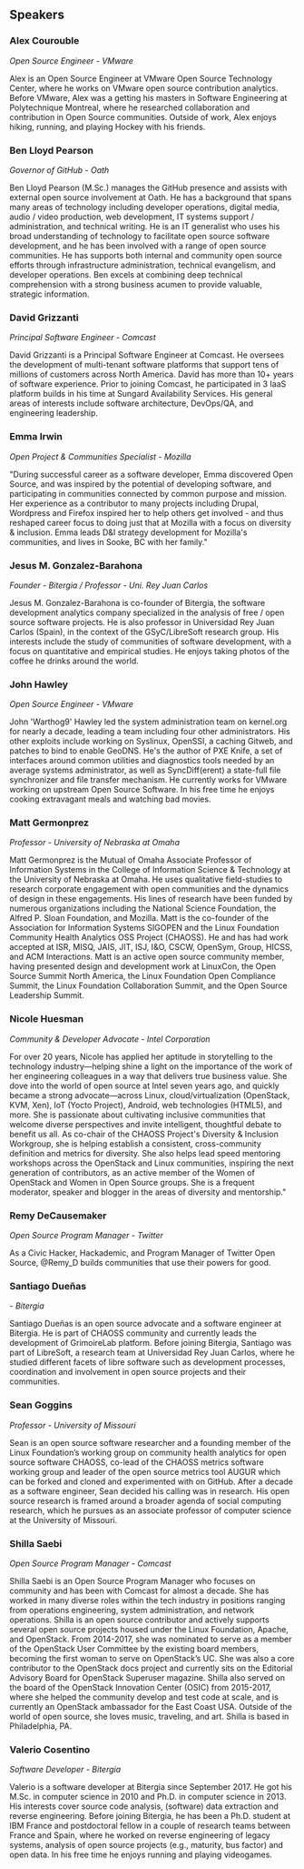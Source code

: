 ## Speakers

### Alex Courouble

_Open Source Engineer - VMware_

Alex is an Open Source Engineer at VMware Open Source Technology Center, where he works on VMware open source contribution analytics. Before VMware, Alex was a getting his masters in Software Engineering at Polytechnique Montreal, where he researched collaboration and contribution in Open Source communities. Outside of work, Alex enjoys hiking, running, and playing Hockey with his friends.

### Ben Lloyd Pearson

_Governor of GitHub - Oath_

Ben Lloyd Pearson (M.Sc.) manages the GitHub presence and assists with external open source involvement at Oath. He has a background that spans many areas of technology including developer operations, digital media, audio / video production, web development, IT systems support / administration, and technical writing. He is an IT generalist who uses his broad understanding of technology to facilitate open source software development, and he has been involved with a range of open source communities. He has supports both internal and community open source efforts through infrastructure administration, technical evangelism, and developer operations. Ben excels at combining deep technical comprehension with a strong business acumen to provide valuable, strategic information.

### David Grizzanti

_Principal Software Engineer - Comcast_

David Grizzanti is a Principal Software Engineer at Comcast. He oversees the development of multi-tenant software platforms that support tens of millions of customers across North America. David has more than 10+ years of software experience. Prior to joining Comcast, he participated in 3 IaaS platform builds in his time at Sungard Availability Services. His general areas of interests include software architecture, DevOps/QA, and engineering leadership.

### Emma Irwin

_Open Project & Communities Specialist - Mozilla_

"During successful career as a software developer, Emma discovered Open Source, and was inspired by the potential of developing software, and participating in communities connected by common purpose and mission. Her experience as a contributor to many projects including Drupal, Wordpress and Firefox inspired her to help others get involved - and thus reshaped career focus to doing just that at Mozilla with a focus on diversity & inclusion. Emma leads D&I strategy development for Mozilla's communities, and lives in Sooke, BC with her family."

### Jesus M. Gonzalez-Barahona

_Founder - Bitergia / Professor - Uni. Rey Juan Carlos_

Jesus M. Gonzalez-Barahona is co-founder of Bitergia, the software development analytics company specialized in the analysis of free / open source software projects. He is also professor in Universidad Rey Juan Carlos (Spain), in the context of the GSyC/LibreSoft research group. His interests include the study of communities of software development, with a focus on quantitative and empirical studies. He enjoys taking photos of the coffee he drinks around the world.

### John Hawley

_Open Source Engineer - VMware_

John 'Warthog9' Hawley led the system administration team on kernel.org for nearly a decade, leading a team including four other administrators. His other exploits include working on Syslinux, OpenSSI, a caching Gitweb, and patches to bind to enable GeoDNS. He's the author of PXE Knife, a set of interfaces around common utilities and diagnostics tools needed by an average systems administrator, as well as SyncDiff(erent) a state-full file synchronizer and file transfer mechanism. He currently works for VMware working on upstream Open Source Software. In his free time he enjoys cooking extravagant meals and watching bad movies.

### Matt Germonprez

_Professor - University of Nebraska at Omaha_

Matt Germonprez is the Mutual of Omaha Associate Professor of Information Systems in the College of Information Science & Technology at the University of Nebraska at Omaha. He uses qualitative field-studies to research corporate engagement with open communities and the dynamics of design in these engagements. His lines of research have been funded by numerous organizations including the National Science Foundation, the Alfred P. Sloan Foundation, and Mozilla. Matt is the co-founder of the Association for Information Systems SIGOPEN and the Linux Foundation Community Health Analytics OSS Project (CHAOSS). He and has had work accepted at ISR, MISQ, JAIS, JIT, ISJ, I&O, CSCW, OpenSym, Group, HICSS, and ACM Interactions. Matt is an active open source community member, having presented design and development work at LinuxCon, the Open Source Summit North America, the Linux Foundation Open Compliance Summit, the Linux Foundation Collaboration Summit, and the Open Source Leadership Summit.

### Nicole Huesman

_Community & Developer Advocate - Intel Corporation_

For over 20 years, Nicole has applied her aptitude in storytelling to the technology industry—helping shine a light on the importance of the work of her engineering colleagues in a way that delivers true business value. She dove into the world of open source at Intel seven years ago, and quickly became a strong advocate—across Linux, cloud/virtualization (OpenStack, KVM, Xen), IoT (Yocto Project), Android, web technologies (HTML5), and more. She is passionate about cultivating inclusive communities that welcome diverse perspectives and invite intelligent, thoughtful debate to benefit us all. As co-chair of the CHAOSS Project's Diversity & Inclusion Workgroup, she is helping establish a consistent, cross-community definition and metrics for diversity. She also helps lead speed mentoring workshops across the OpenStack and Linux communities, inspiring the next generation of contributors, as an active member of the Women of OpenStack and Women in Open Source groups. She is a frequent moderator, speaker and blogger in the areas of diversity and mentorship."

### Remy DeCausemaker

_Open Source Program Manager - Twitter_

As a Civic Hacker, Hackademic, and Program Manager of Twitter Open Source, @Remy_D builds communities that use their powers for good.

### Santiago Dueñas

_- Bitergia_

Santiago Dueñas is an open source advocate and a software engineer at Bitergia. He is part of CHAOSS community and currently leads the development of GrimoireLab platform. Before joining Bitergia, Santiago was part of LibreSoft, a research team at Universidad Rey Juan Carlos, where he studied different facets of libre software such as development processes, coordination and involvement in open source projects and their communities.

### Sean Goggins

_Professor - University of Missouri_

Sean is an open source software researcher and a founding member of the Linux Foundation’s working group on community health analytics for open source software CHAOSS, co-lead of the CHAOSS metrics software working group and leader of the open source metrics tool AUGUR which can be forked and cloned and experimented with on GitHub. After a decade as a software engineer, Sean decided his calling was in research. His open source research is framed around a broader agenda of social computing research, which he pursues as an associate professor of computer science at the University of Missouri.

### Shilla Saebi

_Open Source Program Manager - Comcast_

Shilla Saebi is an Open Source Program Manager who focuses on community and has been with Comcast for almost a decade. She has worked in many diverse roles within the tech industry in positions ranging from operations engineering, system administration, and network operations. Shilla is an open source contributor and actively supports several open source projects housed under the Linux Foundation, Apache, and OpenStack. From 2014-2017, she was nominated to serve as a member of the OpenStack User Committee by the existing board members, becoming the first woman to serve on OpenStack’s UC. She was also a core contributor to the OpenStack docs project and currently sits on the Editorial Advisory Board for OpenStack Superuser magazine. Shilla also served on the board of the OpenStack Innovation Center (OSIC) from 2015-2017, where she helped the community develop and test code at scale, and is currently an OpenStack ambassador for the East Coast USA. Outside of the world of open source, she loves music, traveling, and art. Shilla is based in Philadelphia, PA.

### Valerio Cosentino
_Software Developer - Bitergia_

Valerio is a software developer at Bitergia since September 2017. He got his M.Sc. in computer science in 2010 and Ph.D. in computer science in 2013. His interests cover source code analysis, (software) data extraction and reverse engineering. Before joining Bitergia, he has been a Ph.D. student at IBM France and postdoctoral fellow in a couple of research teams between France and Spain, where he worked on reverse engineering of legacy systems, analysis of open source projects (e.g., maturity, bus factor) and open data. In his free time he enjoys running and playing videogames.
